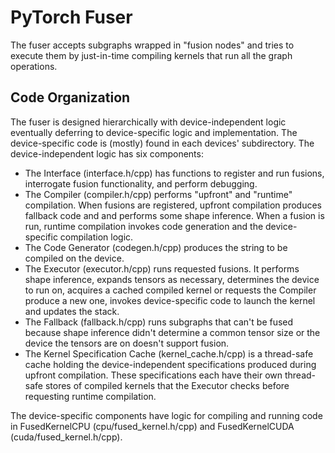 # PyTorch Fuser

The fuser accepts subgraphs wrapped in "fusion nodes" and tries to execute them by just-in-time compiling kernels that run all the graph operations. 

## Code Organization

The fuser is designed hierarchically with device-independent logic eventually deferring to device-specific logic and implementation. The device-specific code is (mostly) found in each devices' subdirectory. The device-independent logic has six components:

* The Interface (interface.h/cpp) has functions to register and run fusions, interrogate fusion functionality, and perform debugging. 
* The Compiler (compiler.h/cpp) performs "upfront" and "runtime" compilation. When fusions are registered, upfront compilation produces fallback code and and performs some shape inference. When a fusion is run, runtime compilation invokes code generation and the device-specific compilation logic. 
* The Code Generator (codegen.h/cpp) produces the string to be compiled on the device.
* The Executor (executor.h/cpp) runs requested fusions. It performs shape inference, expands tensors as necessary, determines the device to run on, acquires a cached compiled kernel or requests the Compiler produce a new one, invokes device-specific code to launch the kernel and updates the stack.
* The Fallback (fallback.h/cpp) runs subgraphs that can't be fused because shape inference didn't determine a common tensor size or the device the tensors are on doesn't support fusion.
* The Kernel Specification Cache (kernel_cache.h/cpp) is a thread-safe cache holding the device-independent specifications produced during upfront compilation. These specifications each have their own thread-safe stores of compiled kernels that the Executor checks before requesting runtime compilation.

The device-specific components have logic for compiling and running code in FusedKernelCPU (cpu/fused_kernel.h/cpp) and FusedKernelCUDA (cuda/fused_kernel.h/cpp). 